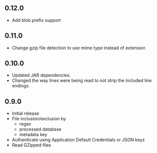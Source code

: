 ## 0.12.0

- Add blob prefix support

## 0.11.0

- Change gzip file detection to use mime type instead of extension

## 0.10.0

- Updated JAR dependencies.
- Changed the way lines were being read to not strip the included line endings.

## 0.9.0

- Initial release
- File inclusion/exclusion by 
  - regex
  - processed database
  - metadata key
- Authenticate using Application Default Credentials or JSON keys
- Read GZipped files
